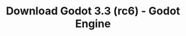 ---
# Generated by /scripts/js/download_archive_generator !!! do not edit by hand !!!
title: 'Download Godot 3.3 (rc6) - Godot Engine'
type: 'download/archive'
name: '3.3'
flavor: 'rc6'
release_date: '2021-03-19T03:00:00-00:00'
release_notes: '/article/release-candidate-godot-3-3-rc-6/'
links:
  android.apk:
    name: 'android.apk'
    title: 'Android'
    caption: 'Universal APK (ARM64 + ARMv7 + x86_64 + x86)'
    tags:
      - 'APK download'
      - 'ARM64/v7'
      - 'x86 (64 & 32 bit)'
    hosts:
      github_builds:
        regular: 'https://github.com/godotengine/godot-builds/releases/download/3.3-rc6/Godot_v3.3-rc6_android_editor.apk'
        mono: '#'
      github:
        regular: 'https://github.com/godotengine/godot/releases/download/3.3-rc6/Godot_v3.3-rc6_android_editor.apk'
        mono: '#'
  macos.universal:
    name: 'macos.universal'
    title: 'macOS'
    caption: 'Universal (x86_64 + Apple Silicon)'
    tags:
      - 'Intel/Apple Silicon'
      - '64 bit'
    hosts:
      github_builds:
        regular: 'https://github.com/godotengine/godot-builds/releases/download/3.3-rc6/Godot_v3.3-rc6_osx.universal.zip'
        mono: 'https://github.com/godotengine/godot-builds/releases/download/3.3-rc6/Godot_v3.3-rc6_mono_osx.universal.zip'
      github:
        regular: 'https://github.com/godotengine/godot/releases/download/3.3-rc6/Godot_v3.3-rc6_osx.universal.zip'
        mono: 'https://github.com/godotengine/godot/releases/download/3.3-rc6/Godot_v3.3-rc6_mono_osx.universal.zip'
  windows.64:
    name: 'windows.64'
    title: 'Windows'
    caption: 'Standard (x86_64)'
    tags:
      - '64 bit'
    hosts:
      github_builds:
        regular: 'https://github.com/godotengine/godot-builds/releases/download/3.3-rc6/Godot_v3.3-rc6_win64.exe.zip'
        mono: 'https://github.com/godotengine/godot-builds/releases/download/3.3-rc6/Godot_v3.3-rc6_mono_win64.zip'
      github:
        regular: 'https://github.com/godotengine/godot/releases/download/3.3-rc6/Godot_v3.3-rc6_win64.exe.zip'
        mono: 'https://github.com/godotengine/godot/releases/download/3.3-rc6/Godot_v3.3-rc6_mono_win64.zip'
  linux_server.headless.64:
    name: 'linux_server.headless.64'
    title: 'Linux Server'
    caption: 'Headless (x86_64)'
    tags:
      - '64 bit'
      - 'Headless'
    hosts:
      github_builds:
        regular: 'https://github.com/godotengine/godot-builds/releases/download/3.3-rc6/Godot_v3.3-rc6_linux_headless.64.zip'
        mono: 'https://github.com/godotengine/godot-builds/releases/download/3.3-rc6/Godot_v3.3-rc6_mono_linux_headless_64.zip'
      github:
        regular: 'https://github.com/godotengine/godot/releases/download/3.3-rc6/Godot_v3.3-rc6_linux_headless.64.zip'
        mono: 'https://github.com/godotengine/godot/releases/download/3.3-rc6/Godot_v3.3-rc6_mono_linux_headless_64.zip'
  web:
    name: 'web'
    title: 'Web editor'
    caption: ''
    tags:
      - 'Self-hosted'
      - 'Cross-platform'
    hosts:
      github_builds:
        regular: 'https://github.com/godotengine/godot-builds/releases/download/3.3-rc6/Godot_v3.3-rc6_web_editor.zip'
        mono: '#'
      github:
        regular: 'https://github.com/godotengine/godot/releases/download/3.3-rc6/Godot_v3.3-rc6_web_editor.zip'
        mono: '#'
  linux.64:
    name: 'linux.64'
    title: 'Linux'
    caption: 'Standard (x86_64)'
    tags:
      - '64 bit'
    hosts:
      github_builds:
        regular: 'https://github.com/godotengine/godot-builds/releases/download/3.3-rc6/Godot_v3.3-rc6_x11.64.zip'
        mono: 'https://github.com/godotengine/godot-builds/releases/download/3.3-rc6/Godot_v3.3-rc6_mono_x11_64.zip'
      github:
        regular: 'https://github.com/godotengine/godot/releases/download/3.3-rc6/Godot_v3.3-rc6_x11.64.zip'
        mono: 'https://github.com/godotengine/godot/releases/download/3.3-rc6/Godot_v3.3-rc6_mono_x11_64.zip'
  linux.32:
    name: 'linux.32'
    title: 'Linux'
    caption: 'Standard (x86)'
    tags:
      - '32 bit'
    hosts:
      github_builds:
        regular: 'https://github.com/godotengine/godot-builds/releases/download/3.3-rc6/Godot_v3.3-rc6_x11.32.zip'
        mono: 'https://github.com/godotengine/godot-builds/releases/download/3.3-rc6/Godot_v3.3-rc6_mono_x11_32.zip'
      github:
        regular: 'https://github.com/godotengine/godot/releases/download/3.3-rc6/Godot_v3.3-rc6_x11.32.zip'
        mono: 'https://github.com/godotengine/godot/releases/download/3.3-rc6/Godot_v3.3-rc6_mono_x11_32.zip'
  windows.32:
    name: 'windows.32'
    title: 'Windows'
    caption: 'Standard (x86)'
    tags:
      - '32 bit'
    hosts:
      github_builds:
        regular: 'https://github.com/godotengine/godot-builds/releases/download/3.3-rc6/Godot_v3.3-rc6_win32.exe.zip'
        mono: 'https://github.com/godotengine/godot-builds/releases/download/3.3-rc6/Godot_v3.3-rc6_mono_win32.zip'
      github:
        regular: 'https://github.com/godotengine/godot/releases/download/3.3-rc6/Godot_v3.3-rc6_win32.exe.zip'
        mono: 'https://github.com/godotengine/godot/releases/download/3.3-rc6/Godot_v3.3-rc6_mono_win32.zip'
  linux_server.64:
    name: 'linux_server.64'
    title: 'Linux Server'
    caption: 'Standard (x86_64)'
    tags:
      - '64 bit'
    hosts:
      github_builds:
        regular: 'https://github.com/godotengine/godot-builds/releases/download/3.3-rc6/Godot_v3.3-rc6_linux_server.64.zip'
        mono: 'https://github.com/godotengine/godot-builds/releases/download/3.3-rc6/Godot_v3.3-rc6_mono_linux_server_64.zip'
      github:
        regular: 'https://github.com/godotengine/godot/releases/download/3.3-rc6/Godot_v3.3-rc6_linux_server.64.zip'
        mono: 'https://github.com/godotengine/godot/releases/download/3.3-rc6/Godot_v3.3-rc6_mono_linux_server_64.zip'
  aar_library:
    name: 'aar_library'
    title: 'AAR library'
    caption: ''
    tags:
      - 'Android plugins'
      - 'Java'
      - 'Kotlin'
    hosts:
      github_builds:
        regular: 'https://github.com/godotengine/godot-builds/releases/download/3.3-rc6/godot-lib.3.3.rc6.release.aar'
        mono: 'https://github.com/godotengine/godot-builds/releases/download/3.3-rc6/godot-lib.3.3.rc6.mono.release.aar'
      github:
        regular: 'https://github.com/godotengine/godot/releases/download/3.3-rc6/godot-lib.3.3.rc6.release.aar'
        mono: 'https://github.com/godotengine/godot/releases/download/3.3-rc6/godot-lib.3.3.rc6.mono.release.aar'
  templates:
    name: 'templates'
    title: 'Export templates'
    caption: ''
    tags:
      - 'Used to export your games to all supported platforms'
    hosts:
      github_builds:
        regular: 'https://github.com/godotengine/godot-builds/releases/download/3.3-rc6/Godot_v3.3-rc6_export_templates.tpz'
        mono: 'https://github.com/godotengine/godot-builds/releases/download/3.3-rc6/Godot_v3.3-rc6_mono_export_templates.tpz'
      github:
        regular: 'https://github.com/godotengine/godot/releases/download/3.3-rc6/Godot_v3.3-rc6_export_templates.tpz'
        mono: 'https://github.com/godotengine/godot/releases/download/3.3-rc6/Godot_v3.3-rc6_mono_export_templates.tpz'
primaryPlatforms:
  - 'android.apk'
  - 'macos.universal'
  - 'windows.64'
  - 'linux_server.headless.64'
  - 'web'
  - 'templates'
---